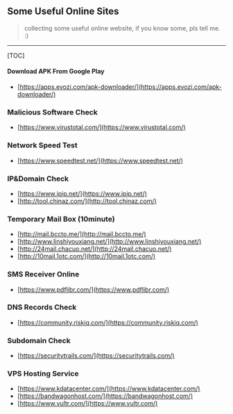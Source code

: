 ## Some Useful Online Sites

> collecting some useful online website, if you know some, pls tell me. :)

---

[TOC]

#### Download APK From Google Play
- [https://apps.evozi.com/apk-downloader/](https://apps.evozi.com/apk-downloader/)

### Malicious Software Check
- [https://www.virustotal.com/](https://www.virustotal.com/)

### Network Speed Test
- [https://www.speedtest.net/](https://www.speedtest.net/)

### IP&Domain Check
- [https://www.ipip.net/](https://www.ipip.net/)
- [http://tool.chinaz.com/](http://tool.chinaz.com/)

### Temporary Mail Box (10minute)
- [http://mail.bccto.me/](http://mail.bccto.me/)
- [http://www.linshiyouxiang.net/](http://www.linshiyouxiang.net/)
- [http://24mail.chacuo.net/](http://24mail.chacuo.net/)
- [http://10mail.1otc.com/](http://10mail.1otc.com/)

### SMS Receiver Online
- [https://www.pdflibr.com/](https://www.pdflibr.com/)

### DNS Records Check
- [https://community.riskiq.com/](https://community.riskiq.com/)

### Subdomain Check
- [https://securitytrails.com/](https://securitytrails.com/)

### VPS Hosting Service
- [https://www.kdatacenter.com/](https://www.kdatacenter.com/)
- [https://bandwagonhost.com/](https://bandwagonhost.com/)
- [https://www.vultr.com/](https://www.vultr.com/)
